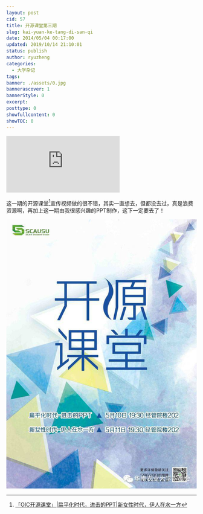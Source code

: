 ```yaml
---
layout: post
cid: 57
title: 开源课堂第三期
slug: kai-yuan-ke-tang-di-san-qi
date: 2014/05/04 00:17:00
updated: 2019/10/14 21:10:01
status: publish
author: ryuzheng
categories: 
  - 大学杂记
tags: 
banner: ./assets/0.jpg
bannerascover: 1
bannerStyle: 0
excerpt: 
posttype: 0
showfullcontent: 0
showTOC: 0
---
```



<iframe frameborder="0" src="https://v.qq.com/txp/iframe/player.html?vid=r0129evnp57" allowFullScreen="true"></iframe>

这一期的开源课堂[^1]宣传视频做的很不错，其实一直想去，但都没去过，真是浪费资源啊，再加上这一期由我很感兴趣的PPT制作，这下一定要去了！

![](./assets/0.jpg)

[^1]: [「OIC开源课堂」|扁平化时代，进击的PPT|新女性时代，伊人在水一方](https://www.douban.com/event/21500592/)
